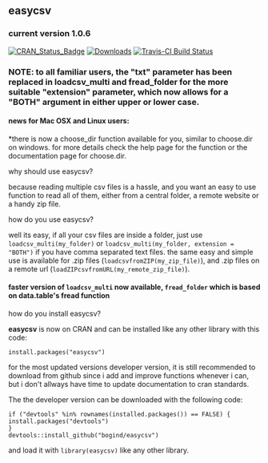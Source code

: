 ## easycsv
### current version 1.0.6
[![CRAN_Status_Badge](http://www.r-pkg.org/badges/version/easycsv)](https://CRAN.R-project.org/package=easycsv)
[![Downloads](http://cranlogs.r-pkg.org/badges/grand-total/easycsv)](https://CRAN.R-project.org/package=easycsv)
[![Travis-CI Build Status](https://travis-ci.org/bogind/easycsv.svg?branch=master)](https://travis-ci.org/bogind/easycsv)


### NOTE: to all familiar users, the **"txt"** parameter has been replaced in loadcsv_multi and fread_folder for the more suitable "extension" parameter, which now allows for a **"BOTH"** argument in either upper or lower case.

#### news for Mac OSX and Linux users:
*there is now a choose_dir function available for you, similar to choose.dir on windows.
for more details check the help page for the function or the documentation page for choose.dir.

why should use easycsv?

because reading multiple csv files is a hassle, 
and you want an easy to use function to read all of them,
either from a central folder, a remote website or a handy zip file.

how do you use easycsv?

well its easy, if all your csv files are inside a folder, 
  just use `loadcsv_multi(my_folder)` or `loadcsv_multi(my_folder, extension = "BOTH")` if you have comma separated text files.
the same easy and simple use is available for .zip files (`loadcsvfromZIP(my_zip_file)`),
and .zip files on a remote url (`loadZIPcsvfromURL(my_remote_zip_file)`).  
#### faster version of `loadcsv_multi` now available, `fread_folder` which is based on data.table's fread function

how do you install easycsv?

**easycsv** is now on CRAN and can be installed like any other library with this code:
```
install.packages("easycsv")
```
for the most updated versions developer version, 
it is still recommended to download from github since i add and improve functions whenever i can,
but i don't allways have time to update documentation to cran standards.

The the developer version can be downloaded with the following code:

```
if ("devtools" %in% rownames(installed.packages()) == FALSE) {
install.packages("devtools")
}
devtools::install_github("bogind/easycsv")

```
and load it with `library(easycsv)` like any other library.
